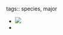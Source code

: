 tags:: species, major

- ![](https://peach-geographical-bat-397.mypinata.cloud/ipfs/QmVti8uLT3KhBtkaWaK5xKhY8dPqG1gdP5zwqCSRt4zWqe)
-